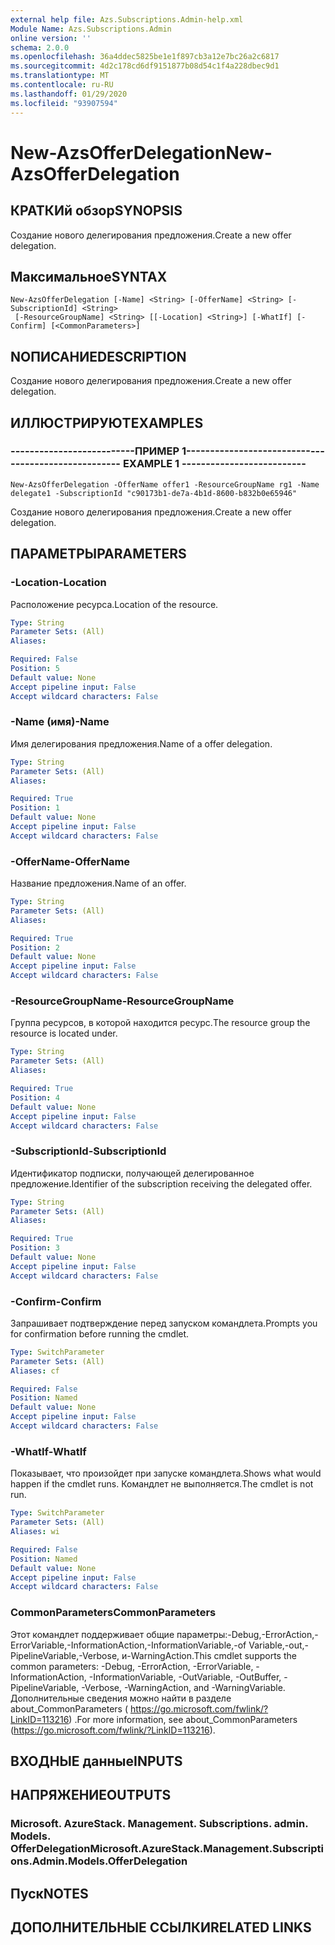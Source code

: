 ```yaml
---
external help file: Azs.Subscriptions.Admin-help.xml
Module Name: Azs.Subscriptions.Admin
online version: ''
schema: 2.0.0
ms.openlocfilehash: 36a4ddec5825be1e1f897cb3a12e7bc26a2c6817
ms.sourcegitcommit: 4d2c178cd6df9151877b08d54c1f4a228dbec9d1
ms.translationtype: MT
ms.contentlocale: ru-RU
ms.lasthandoff: 01/29/2020
ms.locfileid: "93907594"
---
```

# <span data-ttu-id="7e9c8-101">New-AzsOfferDelegation</span><span class="sxs-lookup"><span data-stu-id="7e9c8-101">New-AzsOfferDelegation</span></span>

## <span data-ttu-id="7e9c8-102">КРАТКИй обзор</span><span class="sxs-lookup"><span data-stu-id="7e9c8-102">SYNOPSIS</span></span>
<span data-ttu-id="7e9c8-103">Создание нового делегирования предложения.</span><span class="sxs-lookup"><span data-stu-id="7e9c8-103">Create a new offer delegation.</span></span>

## <span data-ttu-id="7e9c8-104">Максимальное</span><span class="sxs-lookup"><span data-stu-id="7e9c8-104">SYNTAX</span></span>

```
New-AzsOfferDelegation [-Name] <String> [-OfferName] <String> [-SubscriptionId] <String>
 [-ResourceGroupName] <String> [[-Location] <String>] [-WhatIf] [-Confirm] [<CommonParameters>]
```

## <span data-ttu-id="7e9c8-105">NОПИСАНИЕ</span><span class="sxs-lookup"><span data-stu-id="7e9c8-105">DESCRIPTION</span></span>
<span data-ttu-id="7e9c8-106">Создание нового делегирования предложения.</span><span class="sxs-lookup"><span data-stu-id="7e9c8-106">Create a new offer delegation.</span></span>

## <span data-ttu-id="7e9c8-107">ИЛЛЮСТРИРУЮТ</span><span class="sxs-lookup"><span data-stu-id="7e9c8-107">EXAMPLES</span></span>

### <span data-ttu-id="7e9c8-108">--------------------------ПРИМЕР 1--------------------------</span><span class="sxs-lookup"><span data-stu-id="7e9c8-108">-------------------------- EXAMPLE 1 --------------------------</span></span>
```
New-AzsOfferDelegation -OfferName offer1 -ResourceGroupName rg1 -Name delegate1 -SubscriptionId "c90173b1-de7a-4b1d-8600-b832b0e65946"
```

<span data-ttu-id="7e9c8-109">Создание нового делегирования предложения.</span><span class="sxs-lookup"><span data-stu-id="7e9c8-109">Create a new offer delegation.</span></span>

## <span data-ttu-id="7e9c8-110">ПАРАМЕТРЫ</span><span class="sxs-lookup"><span data-stu-id="7e9c8-110">PARAMETERS</span></span>

### <span data-ttu-id="7e9c8-111">-Location</span><span class="sxs-lookup"><span data-stu-id="7e9c8-111">-Location</span></span>
<span data-ttu-id="7e9c8-112">Расположение ресурса.</span><span class="sxs-lookup"><span data-stu-id="7e9c8-112">Location of the resource.</span></span>

```yaml
Type: String
Parameter Sets: (All)
Aliases: 

Required: False
Position: 5
Default value: None
Accept pipeline input: False
Accept wildcard characters: False
```

### <span data-ttu-id="7e9c8-113">-Name (имя)</span><span class="sxs-lookup"><span data-stu-id="7e9c8-113">-Name</span></span>
<span data-ttu-id="7e9c8-114">Имя делегирования предложения.</span><span class="sxs-lookup"><span data-stu-id="7e9c8-114">Name of a offer delegation.</span></span>

```yaml
Type: String
Parameter Sets: (All)
Aliases: 

Required: True
Position: 1
Default value: None
Accept pipeline input: False
Accept wildcard characters: False
```

### <span data-ttu-id="7e9c8-115">-OfferName</span><span class="sxs-lookup"><span data-stu-id="7e9c8-115">-OfferName</span></span>
<span data-ttu-id="7e9c8-116">Название предложения.</span><span class="sxs-lookup"><span data-stu-id="7e9c8-116">Name of an offer.</span></span>

```yaml
Type: String
Parameter Sets: (All)
Aliases: 

Required: True
Position: 2
Default value: None
Accept pipeline input: False
Accept wildcard characters: False
```

### <span data-ttu-id="7e9c8-117">-ResourceGroupName</span><span class="sxs-lookup"><span data-stu-id="7e9c8-117">-ResourceGroupName</span></span>
<span data-ttu-id="7e9c8-118">Группа ресурсов, в которой находится ресурс.</span><span class="sxs-lookup"><span data-stu-id="7e9c8-118">The resource group the resource is located under.</span></span>

```yaml
Type: String
Parameter Sets: (All)
Aliases: 

Required: True
Position: 4
Default value: None
Accept pipeline input: False
Accept wildcard characters: False
```

### <span data-ttu-id="7e9c8-119">-SubscriptionId</span><span class="sxs-lookup"><span data-stu-id="7e9c8-119">-SubscriptionId</span></span>
<span data-ttu-id="7e9c8-120">Идентификатор подписки, получающей делегированное предложение.</span><span class="sxs-lookup"><span data-stu-id="7e9c8-120">Identifier of the subscription receiving the delegated offer.</span></span>

```yaml
Type: String
Parameter Sets: (All)
Aliases: 

Required: True
Position: 3
Default value: None
Accept pipeline input: False
Accept wildcard characters: False
```

### <span data-ttu-id="7e9c8-121">-Confirm</span><span class="sxs-lookup"><span data-stu-id="7e9c8-121">-Confirm</span></span>
<span data-ttu-id="7e9c8-122">Запрашивает подтверждение перед запуском командлета.</span><span class="sxs-lookup"><span data-stu-id="7e9c8-122">Prompts you for confirmation before running the cmdlet.</span></span>

```yaml
Type: SwitchParameter
Parameter Sets: (All)
Aliases: cf

Required: False
Position: Named
Default value: None
Accept pipeline input: False
Accept wildcard characters: False
```

### <span data-ttu-id="7e9c8-123">-WhatIf</span><span class="sxs-lookup"><span data-stu-id="7e9c8-123">-WhatIf</span></span>
<span data-ttu-id="7e9c8-124">Показывает, что произойдет при запуске командлета.</span><span class="sxs-lookup"><span data-stu-id="7e9c8-124">Shows what would happen if the cmdlet runs.</span></span>
<span data-ttu-id="7e9c8-125">Командлет не выполняется.</span><span class="sxs-lookup"><span data-stu-id="7e9c8-125">The cmdlet is not run.</span></span>

```yaml
Type: SwitchParameter
Parameter Sets: (All)
Aliases: wi

Required: False
Position: Named
Default value: None
Accept pipeline input: False
Accept wildcard characters: False
```

### <span data-ttu-id="7e9c8-126">CommonParameters</span><span class="sxs-lookup"><span data-stu-id="7e9c8-126">CommonParameters</span></span>
<span data-ttu-id="7e9c8-127">Этот командлет поддерживает общие параметры:-Debug,-ErrorAction,-ErrorVariable,-InformationAction,-InformationVariable,-of Variable,-out,-PipelineVariable,-Verbose, и-WarningAction.</span><span class="sxs-lookup"><span data-stu-id="7e9c8-127">This cmdlet supports the common parameters: -Debug, -ErrorAction, -ErrorVariable, -InformationAction, -InformationVariable, -OutVariable, -OutBuffer, -PipelineVariable, -Verbose, -WarningAction, and -WarningVariable.</span></span> <span data-ttu-id="7e9c8-128">Дополнительные сведения можно найти в разделе about_CommonParameters ( https://go.microsoft.com/fwlink/?LinkID=113216) .</span><span class="sxs-lookup"><span data-stu-id="7e9c8-128">For more information, see about_CommonParameters (https://go.microsoft.com/fwlink/?LinkID=113216).</span></span>

## <span data-ttu-id="7e9c8-129">ВХОДНЫЕ данные</span><span class="sxs-lookup"><span data-stu-id="7e9c8-129">INPUTS</span></span>

## <span data-ttu-id="7e9c8-130">НАПРЯЖЕНИЕ</span><span class="sxs-lookup"><span data-stu-id="7e9c8-130">OUTPUTS</span></span>

### <span data-ttu-id="7e9c8-131">Microsoft. AzureStack. Management. Subscriptions. admin. Models. OfferDelegation</span><span class="sxs-lookup"><span data-stu-id="7e9c8-131">Microsoft.AzureStack.Management.Subscriptions.Admin.Models.OfferDelegation</span></span>

## <span data-ttu-id="7e9c8-132">Пуск</span><span class="sxs-lookup"><span data-stu-id="7e9c8-132">NOTES</span></span>

## <span data-ttu-id="7e9c8-133">ДОПОЛНИТЕЛЬНЫЕ ССЫЛКИ</span><span class="sxs-lookup"><span data-stu-id="7e9c8-133">RELATED LINKS</span></span>

